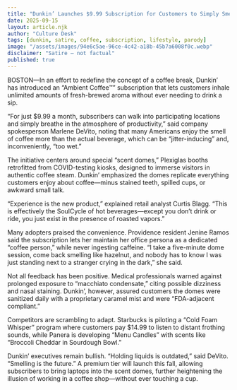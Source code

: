 ```yaml
---
title: "Dunkin’ Launches $9.99 Subscription for Customers to Simply Smell Coffee"
date: 2025-09-15
layout: article.njk
author: "Culture Desk"
tags: [dunkin, satire, coffee, subscription, lifestyle, parody]
image: "/assets/images/94e6c5ae-96ce-4c42-a18b-45b7a6008f0c.webp"
disclaimer: "Satire — not factual"
published: true
---
```


BOSTON—In an effort to redefine the concept of a coffee break, Dunkin’ has introduced an “Ambient Coffee™” subscription that lets customers inhale unlimited amounts of fresh-brewed aroma without ever needing to drink a sip.  

“For just $9.99 a month, subscribers can walk into participating locations and simply breathe in the atmosphere of productivity,” said company spokesperson Marlene DeVito, noting that many Americans enjoy the smell of coffee more than the actual beverage, which can be “jitter-inducing” and, inconveniently, “too wet.”  

The initiative centers around special “scent domes,” Plexiglas booths retrofitted from COVID-testing kiosks, designed to immerse visitors in authentic coffee steam. Dunkin’ emphasized the domes replicate everything customers enjoy about coffee—minus stained teeth, spilled cups, or awkward small talk.  

“Experience is the new product,” explained retail analyst Curtis Blagg. “This is effectively the SoulCycle of hot beverages—except you don’t drink or ride, you just exist in the presence of roasted vapors.”  

Many adopters praised the convenience. Providence resident Jenine Ramos said the subscription lets her maintain her office persona as a dedicated “coffee person,” while never ingesting caffeine. “I take a five-minute dome session, come back smelling like hazelnut, and nobody has to know I was just standing next to a stranger crying in the dark,” she said.  

Not all feedback has been positive. Medical professionals warned against prolonged exposure to “macchiato condensate,” citing possible dizziness and nasal staining. Dunkin’, however, assured customers the domes were sanitized daily with a proprietary caramel mist and were “FDA-adjacent compliant.”  

Competitors are scrambling to adapt. Starbucks is piloting a “Cold Foam Whisper” program where customers pay $14.99 to listen to distant frothing sounds, while Panera is developing “Menu Candles” with scents like “Broccoli Cheddar in Sourdough Bowl.”  

Dunkin’ executives remain bullish. “Holding liquids is outdated,” said DeVito. “Smelling is the future.” A premium tier will launch this fall, allowing subscribers to bring laptops into the scent domes, further heightening the illusion of working in a coffee shop—without ever touching a cup.  